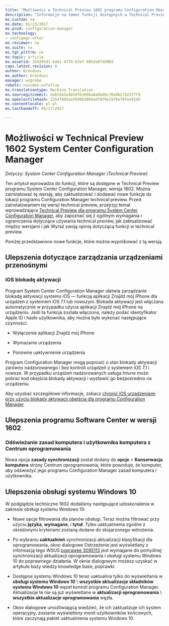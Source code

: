 ```yaml
---
title: "Możliwości w Technical Preview 1602 programu Configuration Manager"
description: "Informacje na temat funkcji dostępnych w Technical Preview programu System Center Configuration Manager, wersja 1602."
ms.custom: na
ms.date: 01/23/2017
ms.prod: configuration-manager
ms.technology:
- configmgr-other
ms.reviewer: na
ms.suite: na
ms.tgt_pltfrm: na
ms.topic: article
ms.assetid: 1b9265d1-b461-47f8-b7ef-885da0fdd969
caps.latest.revision: 6
author: Brenduns
ms.author: brenduns
manager: angrobe
robots: noindex,nofollow
ms.translationtype: Machine Translation
ms.sourcegitcommit: dab5da5a4b5dfb3606a8a6bd0c70a0b21923fff9
ms.openlocfilehash: 2354f885aaf69683004ad78f0e1978e78fee9145
ms.contentlocale: pl-pl
ms.lasthandoff: 05/17/2017

---
```

# <a name="capabilities-in-technical-preview-1602-for-system-center-configuration-manager"></a>Możliwości w Technical Preview 1602 System Center Configuration Manager

*Dotyczy: System Center Configuration Manager (Technical Preview)*

Ten artykuł wprowadza do funkcji, które są dostępne w Technical Preview programu System Center Configuration Manager, wersja 1602. Można zainstalować tę wersję, aby zaktualizować i dodawać nowe funkcje do lokacji programu Configuration Manager technical preview. Przed zainstalowaniem tej wersji technical preview, przejrzyj temat wprowadzające [Technical Preview dla programu System Center Configuration Manager](../../core/get-started/technical-preview.md), aby zapoznać się z ogólnym wymagania i ograniczenia dotyczące używania technical preview, jak zaktualizować między wersjami i jak Wyraź swoją opinię dotyczącą funkcji w technical preview.  

 Poniżej przedstawiono nowe funkcje, które można wypróbować z tą wersją.  

##  <a name="BKMK_MDM"></a>Ulepszenia dotyczące zarządzania urządzeniami przenośnymi  

### <a name="ios-activation-lock"></a>iOS blokadę aktywacji  
 Program System Center Configuration Manager ułatwia zarządzanie blokadą aktywacji systemu iOS — funkcją aplikacji Znajdź mój iPhone dla urządzeń z systemem iOS 7.1 lub nowszym. Blokada aktywacji jest włączana automatycznie w przypadku użycia aplikacji Znajdź mój iPhone na urządzeniu. Jeśli ta funkcja została włączona, należy podać identyfikator Apple ID i hasło użytkownika, aby można było wykonać następujące czynności:  

-   Wyłączenie aplikacji Znajdź mój iPhone  

-   Wymazanie urządzenia  

-   Ponowne uaktywnienie urządzenia  

 Program Configuration Manager mogą poprosić o stan blokady aktywacji zarówno nadzorowanego i bez kontroli urządzeń z systemem iOS 7.1 i nowsze. W przypadku urządzeń nadzorowanych usługa Intune może pobrać kod obejścia blokady aktywacji i wystawić go bezpośrednio na urządzeniu.  

 Aby uzyskać szczegółowe informacje, zobacz [chronić iOS urządzeniami przy użyciu blokady aktywacji obejścia dla programu Configuration Manager](/sccm/mdm/deploy-use/manage-ios-activation-lock)  

##  <a name="BKMK_SC1601"></a>Ulepszenia programu Software Center w wersji 1602  

### <a name="refresh-pc-machine-and-user-policy-from-software-center"></a>Odświeżanie zasad komputera i użytkownika komputera z Centrum oprogramowania  
 Nowa opcja **zasady synchronizacji** został dodany do **opcje** > **Konserwacja komputera** strony Centrum oprogramowania, które powoduje, że komputer, aby odświeżyć jego programu Configuration Manager zasad komputera i użytkownika.  

##  <a name="BKMK_Win10Servicing"></a>Ulepszenia obsługi systemu Windows 10  
 W podglądzie techniczne 1602 dodaliśmy następujące udoskonalenia w zakresie obsługi systemu Windows 10:  

-   Nowe opcje filtrowania dla planów obsługi.  Teraz można filtrować przy użyciu **języka**, **wymagane**, i **tytuł**. Tylko uaktualnienia zgodne z określonymi kryteriami zostaną dodane do skojarzonego wdrożenia.  

-   Po wybraniu **uaktualnień** synchronizacji aktualizacji klasyfikacji dla oprogramowania, okno dialogowe Ostrzeżenie jest wyświetlany z informacją tego WSUS [poprawkę 3095113](https://support.microsoft.com/kb/3095113) jest wymagane do pomyślnej synchronizacji aktualizacji oprogramowania i obsługi systemu Windows 10 do poprawnego działania.  W oknie dialogowym możesz uzyskać w artykule bazy wiedzy knowledge base, poprawki.  

-   Dostępne systemu Windows 10 teraz uaktualnia tylko do wyświetlania w **obsługi systemu Windows 10** \ **wszystkie aktualizacje składników systemu Windows 10** węzeł konsoli programu Configuration Manager. Aktualizacje te nie są już wyświetlane w **aktualizacji oprogramowania** \ **wszystkie aktualizacje oprogramowania** węzła.  

-   Okno dialogowe umożliwiającą wiedzieć, że ich zaktualizuje ich system operacyjny, zostanie wyświetlony monit użytkowników końcowych, które zaczynają pakiet uaktualnienia systemu Windows 10.  

